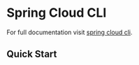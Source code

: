 # Spring Cloud CLI

For full documentation visit [spring cloud cli](http://cloud.spring.io/spring-cloud-cli/).

## Quick Start

